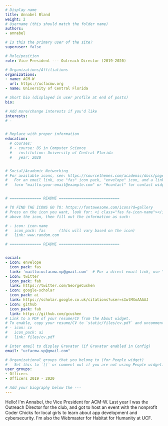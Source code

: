 ```yaml
---
# Display name
title: Annabel Bland
weight: 2
# Username (this should match the folder name)
authors:
- annabel

# Is this the primary user of the site?
superuser: false

# Role/position
role: Vice President --- Outreach Director (2019-2020)

# Organizations/Affiliations
organizations:
- name: ACM-W
  url: https://ucfacmw.org
- name: University of Central Florida

# Short bio (displayed in user profile at end of posts)
bio: 

# Add more/change interests if you'd like
interests:
# - 


# Replace with proper information
education:
  # courses:
  # - course: BS in Computer Science
  #   institution: University of Central Florida
  #   year: 2020


# Social/Academic Networking
# For available icons, see: https://sourcethemes.com/academic/docs/page-builder/#icons
#   For an email link, use "fas" icon pack, "envelope" icon, and a link in the
#   form "mailto:your-email@example.com" or "#contact" for contact widget.


# ============== README ===========================

# TO FIND THE ICONS GO TO: https://fontawesome.com/icons?d=gallery
# Press on the icon you want, look for: <i class="fas fa-icon-name"></i> 
# above the icon, then fill out the information as such:

# - icon: icon-name
#   icon_pack: fas      (this will vary based on the icon)
#   link: www.random.com

# ============== README ===========================


social:
- icon: envelope
  icon_pack: fas
  link: 'mailto:ucfacmw.vp@gmail.com'  # For a direct email link, use "mailto:test@example.org".
- icon: twitter
  icon_pack: fab
  link: https://twitter.com/GeorgeCushen
- icon: google-scholar
  icon_pack: ai
  link: https://scholar.google.co.uk/citations?user=sIwtMXoAAAAJ
- icon: github
  icon_pack: fab
  link: https://github.com/gcushen
# Link to a PDF of your resume/CV from the About widget.
# To enable, copy your resume/CV to `static/files/cv.pdf` and uncomment the lines below.
# - icon: cv
#   icon_pack: ai
#   link: files/cv.pdf

# Enter email to display Gravatar (if Gravatar enabled in Config)
email: "ucfacmw.vp@gmail.com"

# Organizational groups that you belong to (for People widget)
#   Set this to `[]` or comment out if you are not using People widget.
user_groups:
- Officers
- Officers 2019 - 2020

# Add your biography below the ---
---
```

Hello! I'm Annabel, the Vice President for ACM-W. Last year I was the Outreach Director for the club, and got to host an event with the nonprofit Coder Chicks for local girls to learn about app development and cybersecurity. I'm also the Webmaster for Habitat for Humanity at UCF.
